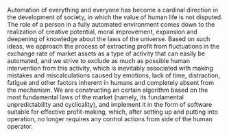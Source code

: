 Automation of everything and everyone has become a cardinal direction in the development of society, in which the value of human life is not disputed. The role of a person in a fully automated environment comes down to the realization of creative potential, moral improvement, expansion and deepening of knowledge about the laws of the universe. Based on such ideas, we approach the process of extracting profit from fluctuations in the exchange rate of market assets as a type of activity that can easily be automated, and we strive to exclude as much as possible human intervention from this activity, which is inevitably associated with making mistakes and miscalculations caused by emotions, lack of time, distraction, fatigue and other factors inherent in humans and completely absent from the mechanism. We are constructing an certain algorithm based on the most fundamental laws of the market (namely, its fundamental unpredictability and cyclicality), and implement it in the form of software suitable for effective profit-making, which, after setting up and putting into operation, no longer requires any control actions from side of the human operator.
